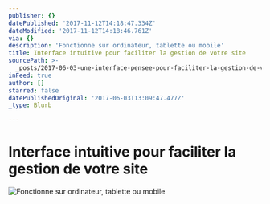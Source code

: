 ```yaml
---
publisher: {}
datePublished: '2017-11-12T14:18:47.334Z'
dateModified: '2017-11-12T14:18:46.761Z'
via: {}
description: 'Fonctionne sur ordinateur, tablette ou mobile'
title: Interface intuitive pour faciliter la gestion de votre site
sourcePath: >-
  _posts/2017-06-03-une-interface-pensee-pour-faciliter-la-gestion-de-votre-espa.md
inFeed: true
author: []
starred: false
datePublishedOriginal: '2017-06-03T13:09:47.477Z'
_type: Blurb

---
```

# **Interface intuitive pour faciliter la gestion de votre site**
![Fonctionne sur ordinateur, tablette ou mobile](https://the-grid-user-content.s3-us-west-2.amazonaws.com/c5d56a7d-0eea-4f63-800d-5aa562e72277.gif)